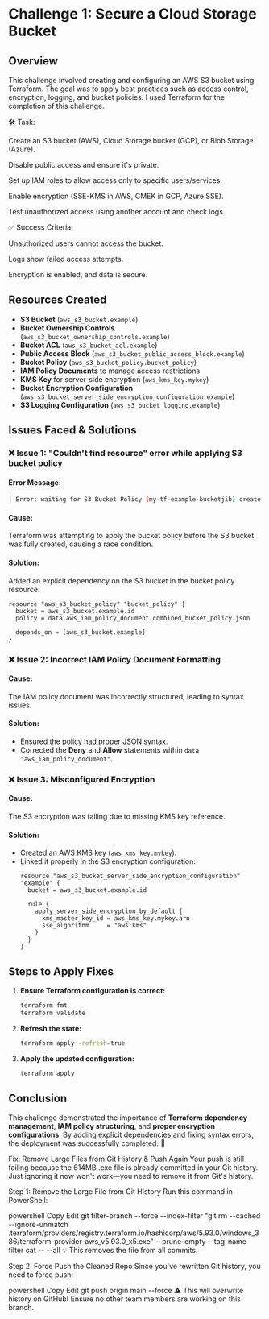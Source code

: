 # Challenge 1: Secure a Cloud Storage Bucket

## Overview
This challenge involved creating and configuring an AWS S3 bucket using Terraform. The goal was to apply best practices such as access control, encryption, logging, and bucket policies. I used Terraform for the completion of this challenge.

🛠 Task:

Create an S3 bucket (AWS), Cloud Storage bucket (GCP), or Blob Storage (Azure).

Disable public access and ensure it's private.

Set up IAM roles to allow access only to specific users/services.

Enable encryption (SSE-KMS in AWS, CMEK in GCP, Azure SSE).

Test unauthorized access using another account and check logs.

✅ Success Criteria:

Unauthorized users cannot access the bucket.

Logs show failed access attempts.

Encryption is enabled, and data is secure.

## Resources Created
- **S3 Bucket** (`aws_s3_bucket.example`)
- **Bucket Ownership Controls** (`aws_s3_bucket_ownership_controls.example`)
- **Bucket ACL** (`aws_s3_bucket_acl.example`)
- **Public Access Block** (`aws_s3_bucket_public_access_block.example`)
- **Bucket Policy** (`aws_s3_bucket_policy.bucket_policy`)
- **IAM Policy Documents** to manage access restrictions
- **KMS Key** for server-side encryption (`aws_kms_key.mykey`)
- **Bucket Encryption Configuration** (`aws_s3_bucket_server_side_encryption_configuration.example`)
- **S3 Logging Configuration** (`aws_s3_bucket_logging.example`)

## Issues Faced & Solutions

### ❌ Issue 1: "Couldn't find resource" error while applying S3 bucket policy
#### **Error Message:**
```sh
│ Error: waiting for S3 Bucket Policy (my-tf-example-bucketjib) create: couldn't find resource
```
#### **Cause:**
Terraform was attempting to apply the bucket policy before the S3 bucket was fully created, causing a race condition.

#### **Solution:**
Added an explicit dependency on the S3 bucket in the bucket policy resource:
```hcl
resource "aws_s3_bucket_policy" "bucket_policy" {
  bucket = aws_s3_bucket.example.id
  policy = data.aws_iam_policy_document.combined_bucket_policy.json

  depends_on = [aws_s3_bucket.example]
}
```

### ❌ Issue 2: Incorrect IAM Policy Document Formatting
#### **Cause:**
The IAM policy document was incorrectly structured, leading to syntax issues.

#### **Solution:**
- Ensured the policy had proper JSON syntax.
- Corrected the **Deny** and **Allow** statements within `data "aws_iam_policy_document"`.

### ❌ Issue 3: Misconfigured Encryption
#### **Cause:**
The S3 encryption was failing due to missing KMS key reference.

#### **Solution:**
- Created an AWS KMS key (`aws_kms_key.mykey`).
- Linked it properly in the S3 encryption configuration:
  ```hcl
  resource "aws_s3_bucket_server_side_encryption_configuration" "example" {
    bucket = aws_s3_bucket.example.id

    rule {
      apply_server_side_encryption_by_default {
        kms_master_key_id = aws_kms_key.mykey.arn
        sse_algorithm     = "aws:kms"
      }
    }
  }
  ```

## Steps to Apply Fixes
1. **Ensure Terraform configuration is correct:**
   ```sh
   terraform fmt
   terraform validate
   ```
2. **Refresh the state:**
   ```sh
   terraform apply -refresh=true
   ```
3. **Apply the updated configuration:**
   ```sh
   terraform apply
   ```

## Conclusion
This challenge demonstrated the importance of **Terraform dependency management**, **IAM policy structuring**, and **proper encryption configurations**. By adding explicit dependencies and fixing syntax errors, the deployment was successfully completed. 🚀






Fix: Remove Large Files from Git History & Push Again
Your push is still failing because the 614MB .exe file is already committed in your Git history. Just ignoring it now won't work—you need to remove it from Git's history.

Step 1: Remove the Large File from Git History
Run this command in PowerShell:

powershell
Copy
Edit
git filter-branch --force --index-filter "git rm --cached --ignore-unmatch .terraform/providers/registry.terraform.io/hashicorp/aws/5.93.0/windows_386/terraform-provider-aws_v5.93.0_x5.exe" --prune-empty --tag-name-filter cat -- --all
💡 This removes the file from all commits.

Step 2: Force Push the Cleaned Repo
Since you've rewritten Git history, you need to force push:

powershell
Copy
Edit
git push origin main --force
⚠️ This will overwrite history on GitHub! Ensure no other team members are working on this branch.
